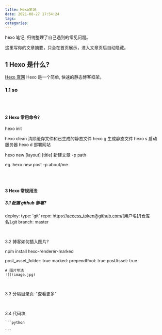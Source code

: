 ```yaml
---
title: Hexo笔记
date: 2021-08-27 17:54:24
tags: 
categories:
---
```




hexo 笔记, 归纳整理了自己遇到的常见问题。


<div class="excerpt">
    这里写你的文章摘要，只会在首页展示，进入文章页后自动隐藏。
</div>

<!--more-->

## 1 Hexo  是什么?

[Hexo 官网](https://hexo.io/zh-cn/docs/)
Hexo 是一个简单, 快速的静态博客框架。



### 1.1 so

<br><br>

#### 2 Hexo 常用命令?

hexo init

hexo clean			清除缓存文件和已生成的静态文件
hexo g 				生成静态文件
hexo s 				启动服务器
hexo d 				部署网站


hexo new [layout] [title]		新建文章
	-p path

eg.
	hexo new post -p about/me



<br><br>

#### 3 Hexo 常规用法



##### 3.1 配置 github 部署?
deploy:
  type: 'git'
  repo: https://access_token@github.com/[用户名]/[仓库名].git
  branch: master

<br>

3.2 博客如何插入图片?

npm install hexo-renderer-marked

post_asset_folder: true
marked:
  prependRoot: true
  postAsset: true



```
# 图片写法
![](image.jpg)
```



<br>

3.3 分隔目录页-"查看更多"

<!--more-->

<br>


3.4 代码块
```python
​```python

​```
```







